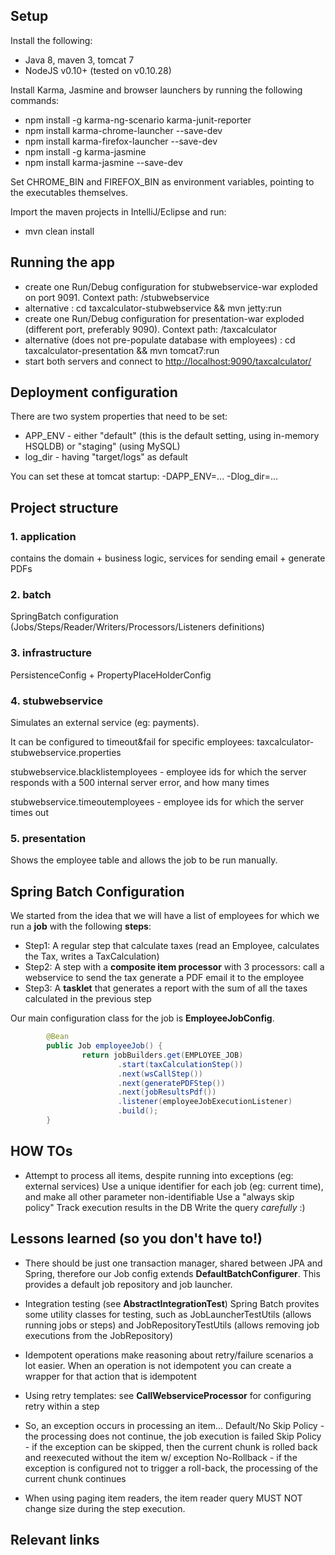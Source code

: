 ## Setup

Install the following:
* Java 8, maven 3, tomcat 7
* NodeJS v0.10+ (tested on v0.10.28)

 
Install Karma, Jasmine and browser launchers by running the following commands:
* npm install -g karma-ng-scenario karma-junit-reporter
* npm install karma-chrome-launcher --save-dev
* npm install karma-firefox-launcher --save-dev
* npm install -g karma-jasmine
* npm install karma-jasmine --save-dev

Set CHROME\_BIN and FIREFOX\_BIN as environment variables, pointing to the executables themselves.

Import the maven projects in IntelliJ/Eclipse and run:
* mvn clean install

## Running the app

* create one Run/Debug configuration for stubwebservice-war exploded on port 9091. Context path: /stubwebservice
* alternative : cd taxcalculator-stubwebservice && mvn jetty:run
* create one Run/Debug configuration for presentation-war exploded (different port, preferably 9090). Context path: /taxcalculator
* alternative (does not pre-populate database with employees) : cd taxcalculator-presentation && mvn tomcat7:run
* start both servers and connect to [http://localhost:9090/taxcalculator/](http://localhost:9090/taxcalculator/)

## Deployment configuration

There are two system properties that need to be set:
* APP_ENV - either "default" (this is the default setting, using in-memory HSQLDB) or "staging" (using MySQL)
* log_dir - having "target/logs" as default

You can set these at tomcat startup: -DAPP\_ENV=... -Dlog\_dir=...

## Project structure

### 1. application
contains the domain + business logic, services for sending email + generate PDFs

### 2. batch
SpringBatch configuration (Jobs/Steps/Reader/Writers/Processors/Listeners definitions)

### 3. infrastructure
PersistenceConfig + PropertyPlaceHolderConfig

### 4. stubwebservice
Simulates an external service (eg: payments).

It can be configured to timeout&fail for specific employees: taxcalculator-stubwebservice.properties

stubwebservice.blacklistemployees - employee ids for which the server responds with a 500 internal server error, and how many times

stubwebservice.timeoutemployees - employee ids for which the server times out

### 5. presentation
Shows the employee table and allows the job to be run manually.

## Spring Batch Configuration
We started from the idea that we will have a list of employees for which we run a __job__ with the following __steps__:
* Step1: A regular step that calculate taxes (read an Employee, calculates the Tax, writes a TaxCalculation)
* Step2: A step with a __composite item processor__ with 3 processors:
    call a webservice to send the tax
    generate a PDF
    email it to the employee
* Step3: A __tasklet__ that generates a report with the sum of all the taxes calculated in the previous step

Our main configuration class for the job is __EmployeeJobConfig__.

```java
        @Bean
        public Job employeeJob() {
                return jobBuilders.get(EMPLOYEE_JOB)
                        .start(taxCalculationStep())
                        .next(wsCallStep())
                        .next(generatePDFStep())
                        .next(jobResultsPdf())
                        .listener(employeeJobExecutionListener)
                        .build();
        }
```


## HOW TOs

- Attempt to process all items, despite running into exceptions (eg: external services)
Use a unique identifier for each job (eg: current time), and make all other parameter non-identifiable
Use a "always skip policy"
Track execution results in the DB
Write the query *carefully* :)

## Lessons learned (so you don't have to!)

- There should be just one transaction manager, shared between JPA and Spring, therefore our Job config extends __DefaultBatchConfigurer__. This provides a default job repository and job launcher.

- Integration testing (see __AbstractIntegrationTest__)
Spring Batch provites some utility classes for testing, such as JobLauncherTestUtils (allows running jobs or steps) and JobRepositoryTestUtils (allows removing job executions from the JobRepository)

- Idempotent operations make reasoning about retry/failure scenarios a lot easier. When an operation is not idempotent you can create a wrapper for that action that is idempotent

- Using retry templates: see __CallWebserviceProcessor__ for configuring retry within a step

- So, an exception occurs in processing an item...
Default/No Skip Policy - the processing does not continue, the job execution is failed
Skip Policy - if the exception can be skipped, then the current chunk is rolled back and reexecuted without the item w/ exception
No-Rollback - if the exception is configured not to trigger a roll-back, the processing of the current chunk continues

- When using paging item readers, the item reader query MUST NOT change size during the step execution.

## Relevant links